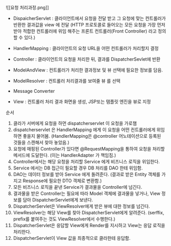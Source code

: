 
![[요청 처리과정.png]]

- DispaicherServlet : 클라이언트에서 요청을 전달 받고 그 요청에 맞는 컨트롤러가 반환한 결과값을 view 에 전달 (HTTP 프로토콜로 들어오는 모든 요청을 가장 먼저 받아 적합한 컨트롤러에 위임 해주는 프론트 컨트롤러(Front Controller) 라고 정의할 수 있다.)

- HandlerMapping : 클라이언트의 요청 URL을 어떤 컨트롤러가 처리할지 결정
- Controller : 클라이언트의 요청을 처리한 뒤, 결과를 DispatcherSevlet에 반환
- ModelAndView : 컨트롤러가 처리한 결과정보 및 뷰 선택에 필요한 정보를 담음.
- ModelResolver : 컨트롤러 처리결과를 보여줄 뷰 를 선택
- Message Converter
- View : 컨트롤러 처리 결과 화면을 생성, JSP또는 탬플릿 엔진을 뷰로 지정

순서

1. 클라가 서버에게 요청을 하먼 dispatcherservlet 이 요청을 가로챔
2. dispatcherservlet 은 HandlerMapping 에게 이 요청을 어떤 컨트롤러에게 위임하면 좋을지 물어봄. (HandlerMapping은 @controller 어노테이션으로 등록된 것들을 스캔해서 찾아 놓았음.)
3. 요청에 매핑된 Controller가 있다면 @RequestMapping을 통하여 요청을 처리할 메서드에 도달한다. (이는 HandlerAdapter 가 책임짐.)
4. Controller에서는 해당 요청을 처리할 Service 에게 비즈니스 로직을 위임한다.
5. Service 에서는 DB 접근이 필요할 경우 DB 처리를 DAO 한테 위임함.
6. DAO는 데이터 정보를 받아 Service 에게 돌려준다. (결과로 받은 Entity 객체를 가지고 Response에 필요한 DTO 객체로 변환함.)
7. 모든 비즈니스 로직을 끝낸 Service가 결과물을 Controller에 넘긴다.
8. 결과물을 받은 Controller는 필요에 따라 Model 객체에 결과물을 넣거나, View 정보를 담아 DispatcherServlet에게 보낸다.
9. DispatcherServlet은 ViewResolver에게 받은 뷰에 대한 정보를 넘긴다.
10. ViewResolver는 해당 View를 찾아 DispatcherServlet에게 알려준다. (serffix, prefix를 붙여주는 것도 ViewResolver에서 수행한다.)
11. DispatcherServlet은 응답할 View에게 Render를 지시하고 View는 응답 로직을 처리한다.
12. DispatcherServlet이 View 값을 최종적으로 클라한테 응답함.